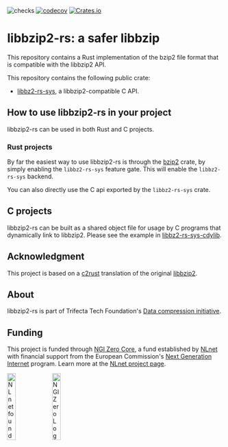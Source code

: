 ![checks](https://github.com/trifectatechfoundation/libbzip2-rs/actions/workflows/checks.yaml/badge.svg?branch=main)
[![codecov](https://codecov.io/gh/trifectatechfoundation/libbzip2-rs/graph/badge.svg?token=Lqtmehzxm0)](https://codecov.io/gh/trifectatechfoundation/libbzip2-rs)
[![Crates.io](https://img.shields.io/crates/v/libbz2-rs-sys.svg)](https://crates.io/crates/libbzip2-rs-sys)


# libbzip2-rs: a safer libbzip

This repository contains a Rust implementation of the bzip2 file format that is compatible with the libbzip2 API.

This repository contains the following public crate:

* [libbz2-rs-sys](https://crates.io/crates/libbz2-rs-sys/), a libbzip2-compatible C API.

## How to use libbzip2-rs in your project

libbzip2-rs can be used in both Rust and C projects.

### Rust projects

By far the easiest way to use libbzip2-rs is through the [bzip2](https://crates.io/crates/bzip2) crate, by simply enabling the `libbz2-rs-sys` feature gate. This will enable the `libbz2-rs-sys`
backend.

You can also directly use the C api exported by the `libbz2-rs-sys` crate.

## C projects

libbzip2-rs can be built as a shared object file for usage by C programs that dynamically link to libbzip2. Please see the example in [libbz2-rs-sys-cdylib](https://github.com/trifectatechfoundation/libbzip2-rs/tree/main/libbz2-rs-sys-cdylib).

## Acknowledgment

This project is based on a [c2rust](https://github.com/immunant/c2rust) translation of the original [libbzip2](https://sourceware.org/bzip2/).

## About

libbzip2-rs is part of Trifecta Tech Foundation's [Data compression initiative](https://trifectatech.org/initiatives/data-compression/).

## Funding

This project is funded through [NGI Zero Core](https://nlnet.nl/core), a fund established by [NLnet](https://nlnet.nl) with financial support from the European Commission's [Next Generation Internet](https://ngi.eu) program. Learn more at the [NLnet project page](https://nlnet.nl/project/ZipLinting).

[<img src="https://nlnet.nl/logo/banner.png" alt="NLnet foundation logo" width="20%" />](https://nlnet.nl)
[<img src="https://nlnet.nl/image/logos/NGI0_tag.svg" alt="NGI Zero Logo" width="20%" />](https://nlnet.nl/core)
